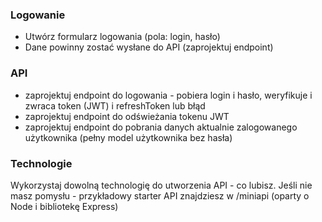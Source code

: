 ### Logowanie
- Utwórz formularz logowania (pola: login, hasło)
- Dane powinny zostać wysłane do API (zaprojektuj endpoint)

### API
- zaprojektuj endpoint do logowania - pobiera login i hasło, weryfikuje i zwraca token (JWT) i refreshToken lub błąd
- zaprojektuj endpoint do odświeżania tokenu JWT
- zaprojektuj endpoint do pobrania danych aktualnie zalogowanego użytkownika (pełny model użytkownika bez hasła)

### Technologie
Wykorzystaj dowolną technologię do utworzenia API - co lubisz. Jeśli nie masz pomysłu - przykładowy starter API znajdziesz w /miniapi (oparty o Node i bibliotekę Express)